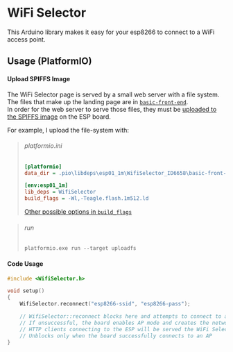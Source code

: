 # WiFi Selector

This Arduino library makes it easy for your esp8266 to connect to a WiFi access point.

## Usage (PlatformIO)

#### Upload SPIFFS Image

The WiFi Selector page is served by a small web server with a file system.<br>
The files that make up the landing page are in [`basic-front-end`](https://github.com/oatssss/WiFiSelector/tree/master/basic-front-end).<br>
In order for the web server to serve those files, they must be [uploaded to the SPIFFS image](http://docs.platformio.org/en/latest/platforms/espressif8266.html#uploading-files-to-file-system-spiffs) on the ESP board.

For example, I upload the file-system with:

>###### platformio.ini
>``` ini
>[platformio]
>data_dir = .pio\libdeps\esp01_1m\WifiSelector_ID6658\basic-front-end
>
>[env:esp01_1m]
>lib_deps = WifiSelector
>build_flags = -Wl,-Teagle.flash.1m512.ld
>```
>[Other possible options in `build_flags`](https://github.com/esp8266/Arduino/tree/master/tools/sdk/ld)

>###### run
>```
>platformio.exe run --target uploadfs
>```

#### Code Usage

``` c++
#include <WifiSelector.h>

void setup()
{
    WifiSelector.reconnect("esp8266-ssid", "esp8266-pass");

    // WifiSelector::reconnect blocks here and attempts to connect to a saved access point
    // If unsuccessful, the board enables AP mode and creates the network "esp8266-ssid"
    // HTTP clients connecting to the ESP will be served the WiFi Selector landing page
    // Unblocks only when the board successfully connects to an AP
}
```
